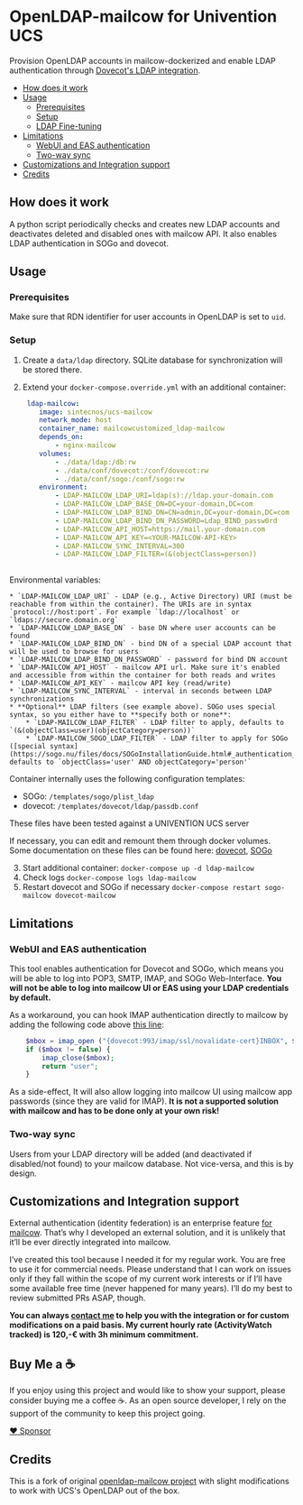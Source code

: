 # OpenLDAP-mailcow for Univention UCS 

Provision OpenLDAP accounts in mailcow-dockerized and enable LDAP authentication through [Dovecot's LDAP integration](https://doc.dovecot.org/configuration_manual/authentication/ldap/).

* [How does it work](#how-does-it-work)
* [Usage](#usage)
  * [Prerequisites](#prerequisites)
  * [Setup](#setup)
  * [LDAP Fine-tuning](#ldap-fine-tuning)
* [Limitations](#limitations)
  * [WebUI and EAS authentication](#webui-and-eas-authentication)
  * [Two-way sync](#two-way-sync)
* [Customizations and Integration support](#customizations-and-integration-support)
* [Credits](#credits)

## How does it work

A python script periodically checks and creates new LDAP accounts and deactivates deleted and disabled ones with mailcow API. It also enables LDAP authentication in SOGo and dovecot.

## Usage

### Prerequisites
Make sure that RDN identifier for user accounts in OpenLDAP is set to `uid`.

### Setup
1. Create a `data/ldap` directory. SQLite database for synchronization will be stored there.
2. Extend your `docker-compose.override.yml` with an additional container:

    ```yaml
     ldap-mailcow:
        image: sintecnos/ucs-mailcow
        network_mode: host
        container_name: mailcowcustomized_ldap-mailcow
        depends_on:
            - nginx-mailcow
        volumes:
            - ./data/ldap:/db:rw
            - ./data/conf/dovecot:/conf/dovecot:rw
            - ./data/conf/sogo:/conf/sogo:rw
        environment:
            - LDAP-MAILCOW_LDAP_URI=ldap(s)://ldap.your-domain.com
            - LDAP-MAILCOW_LDAP_BASE_DN=DC=your-domain,DC=com
            - LDAP-MAILCOW_LDAP_BIND_DN=CN=admin,DC=your-domain,DC=com
            - LDAP-MAILCOW_LDAP_BIND_DN_PASSWORD=Ldap_BIND_passw0rd
            - LDAP-MAILCOW_API_HOST=https://mail.your-domain.com
            - LDAP-MAILCOW_API_KEY=<YOUR-MAILCOW-API-KEY>
            - LDAP-MAILCOW_SYNC_INTERVAL=300
            - LDAP-MAILCOW_LDAP_FILTER=(&(objectClass=person))
            
    ```

Environmental variables:

    * `LDAP-MAILCOW_LDAP_URI` - LDAP (e.g., Active Directory) URI (must be reachable from within the container). The URIs are in syntax `protocol://host:port`. For example `ldap://localhost` or `ldaps://secure.domain.org`
    * `LDAP-MAILCOW_LDAP_BASE_DN` - base DN where user accounts can be found
    * `LDAP-MAILCOW_LDAP_BIND_DN` - bind DN of a special LDAP account that will be used to browse for users
    * `LDAP-MAILCOW_LDAP_BIND_DN_PASSWORD` - password for bind DN account
    * `LDAP-MAILCOW_API_HOST` - mailcow API url. Make sure it's enabled and accessible from within the container for both reads and writes
    * `LDAP-MAILCOW_API_KEY` - mailcow API key (read/write)
    * `LDAP-MAILCOW_SYNC_INTERVAL` - interval in seconds between LDAP synchronizations
    * **Optional** LDAP filters (see example above). SOGo uses special syntax, so you either have to **specify both or none**:
        * `LDAP-MAILCOW_LDAP_FILTER` - LDAP filter to apply, defaults to `(&(objectClass=user)(objectCategory=person))`
        * `LDAP-MAILCOW_SOGO_LDAP_FILTER` - LDAP filter to apply for SOGo ([special syntax](https://sogo.nu/files/docs/SOGoInstallationGuide.html#_authentication_using_ldap)), defaults to `objectClass='user' AND objectCategory='person'`

Container internally uses the following configuration templates:

* SOGo: `/templates/sogo/plist_ldap`
* dovecot: `/templates/dovecot/ldap/passdb.conf`

These files have been tested against a UNIVENTION UCS server

If necessary, you can edit and remount them through docker volumes. Some documentation on these files can be found here: [dovecot](https://doc.dovecot.org/configuration_manual/authentication/ldap/), [SOGo](https://sogo.nu/files/docs/SOGoInstallationGuide.html#_authentication_using_ldap)


3. Start additional container: `docker-compose up -d ldap-mailcow`
4. Check logs `docker-compose logs ldap-mailcow`
5. Restart dovecot and SOGo if necessary `docker-compose restart sogo-mailcow dovecot-mailcow`

## Limitations

### WebUI and EAS authentication

This tool enables authentication for Dovecot and SOGo, which means you will be able to log into POP3, SMTP, IMAP, and SOGo Web-Interface. **You will not be able to log into mailcow UI or EAS using your LDAP credentials by default.**

As a workaround, you can hook IMAP authentication directly to mailcow by adding the following code above [this line](https://github.com/mailcow/mailcow-dockerized/blob/48b74d77a0c39bcb3399ce6603e1ad424f01fc3e/data/web/inc/functions.inc.php#L608):

```php
    $mbox = imap_open ("{dovecot:993/imap/ssl/novalidate-cert}INBOX", $user, $pass);
    if ($mbox != false) {
        imap_close($mbox);
        return "user";
    }
```

As a side-effect, It will also allow logging into mailcow UI using mailcow app passwords (since they are valid for IMAP). **It is not a supported solution with mailcow and has to be done only at your own risk!**

### Two-way sync

Users from your LDAP directory will be added (and deactivated if disabled/not found) to your mailcow database. Not vice-versa, and this is by design.

## Customizations and Integration support

External authentication (identity federation) is an enterprise feature [for mailcow](https://github.com/mailcow/mailcow-dockerized/issues/2316#issuecomment-491212921). That’s why I developed an external solution, and it is unlikely that it’ll be ever directly integrated into mailcow.

I’ve created this tool because I needed it for my regular work. You are free to use it for commercial needs. Please understand that I can work on issues only if they fall within the scope of my current work interests or if I’ll have some available free time (never happened for many years). I’ll do my best to review submitted PRs ASAP, though.

**You can always [contact me](mailto:lhc@next-boss.eu) to help you with the integration or for custom modifications on a paid basis. My current hourly rate (ActivityWatch tracked) is 120,-€ with 3h minimum commitment.**

## Buy Me a ☕

If you enjoy using this project and would like to show your support, please consider buying me a coffee ☕. As an open source developer, I rely on the support of the community to keep this project going.

[:heart: Sponsor](https://github.com/sponsors/l4b4r4b4b4)


## Credits
This is a fork of original [openldap-mailcow project](https://github.com/nextBOSS-Capabilities/openldap-mailcow) with slight modifications to work with UCS's OpenLDAP out of the box.
